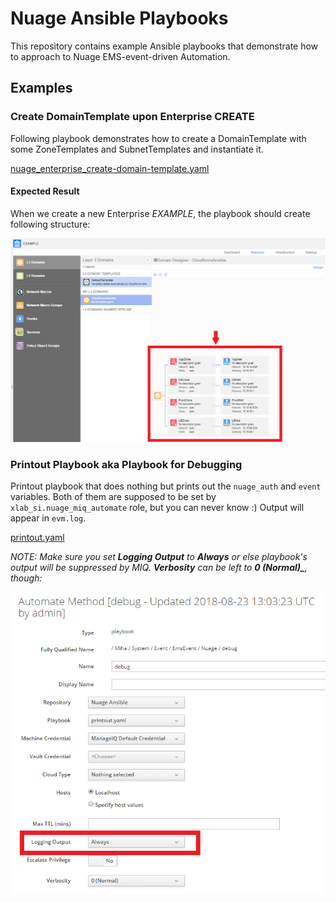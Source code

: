 # Nuage Ansible Playbooks
This repository contains example Ansible playbooks that demonstrate how to
approach to Nuage EMS-event-driven Automation.

## Examples
### Create DomainTemplate upon Enterprise CREATE
Following playbook demonstrates how to create a DomainTemplate with some ZoneTemplates
and SubnetTemplates and instantiate it.

[nuage_enterprise_create-domain-template.yaml](./nuage_enterprise_create-domain-template.yaml)

#### Expected Result
When we create a new Enterprise _EXAMPLE_, the playbook should create following
structure:
 
![Expected Result](./docs/nuage_enterprise_create-domain-template.png)

### Printout Playbook aka Playbook for Debugging
Printout playbook that does nothing but prints out the `nuage_auth` and `event` variables.
Both of them are supposed to be set by `xlab_si.nuage_miq_automate` role, but you can
never know :) Output will appear in `evm.log`.
 
[printout.yaml](./printout.yaml)

*NOTE: Make sure you set **Logging Output** to **Always** or else playbook's output will
be suppressed by MIQ. **Verbosity** can be left to **0 (Normal)_**, though:*

![Set Logging Output](./docs/printout.png)
